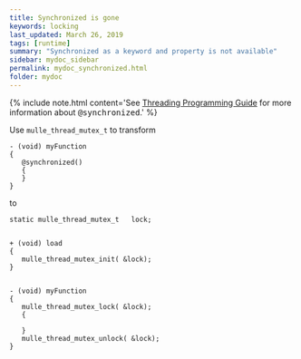 ```yaml
---
title: Synchronized is gone
keywords: locking
last_updated: March 26, 2019
tags: [runtime]
summary: "Synchronized as a keyword and property is not available"
sidebar: mydoc_sidebar
permalink: mydoc_synchronized.html
folder: mydoc
---
```


{% include note.html content='See <a href="https://developer.apple.com/library/archive/documentation/Cocoa/Conceptual/Multithreading/ThreadSafety/ThreadSafety.html#//apple_ref/doc/uid/10000057i-CH8-SW16">Threading Programming Guide</a> for more information about <tt>@synchronized</tt>.' %}


Use `mulle_thread_mutex_t` to transform

```
- (void) myFunction
{
   @synchronized()
   {
   }
}
```

to


```
static mulle_thread_mutex_t   lock;


+ (void) load
{
   mulle_thread_mutex_init( &lock);
}


- (void) myFunction
{
   mulle_thread_mutex_lock( &lock);
   {

   }
   mulle_thread_mutex_unlock( &lock);
}

```